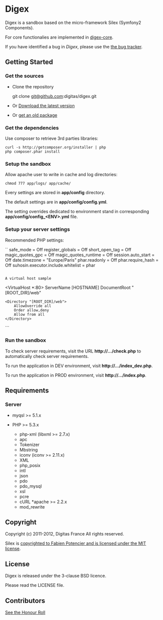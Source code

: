 Digex
=====

Digex is a sandbox based on the micro-framework Silex (Symfony2 Components).

For core functionalies are implemented in [digex-core](https://github.com/digitas/digex-core).

If you have identified a bug in *Digex*, please use the [the bug tracker](https://github.com/digitas/digex/issues).

Getting Started
---------------

### Get the sources

* Clone the repository

    git clone git@github.com:digitas/digex.git <yourproject>

* Or [Download the latest version](https://github.com/digitas/digex/zipball/master)
* Or [get an old package](https://github.com/digitas/digex/tags)

### Get the dependencies

Use composer to retrieve 3rd parties libraries:

    curl -s http://getcomposer.org/installer | php
    php composer.phar install


### Setup the sandbox

Allow apache user to write in cache and log directories:

    chmod 777 app/logs/ app/cache/

Every settings are stored in **app/config** directory.

The default settings are in **app/config/config.yml**.

The setting overrides dedicated to environment stand in corresponding **app/config/config_\<ENV\>.yml** file.

### Setup your server settings

Recommended PHP settings:

``
safe_mode = Off
register_globals = Off
short_open_tag = Off
magic_quotes_gpc = Off
magic_quotes_runtime = Off
session.auto_start = Off
date.timezone = "Europe/Paris"
phar.readonly = Off
phar.require_hash = Off
suhosin.executor.include.whitelist = phar
```

A virtual host sample

```
<VirtualHost *:80>
    ServerName [HOSTNAME]
    DocumentRoot "[ROOT_DIR]/web"

    <Directory "[ROOT_DIR]/web">
        AllowOverride all
        Order allow,deny
        Allow from all
    </Directory>
</VirtualHost>
```

### Run the sandbox

To check server requirements, visit the URL **http://.../check.php** to automatically check server requirements.

To run the application in DEV environment, visit **http://.../index_dev.php**.

To run the application in PROD environment, visit **http://.../index.php**.

Requirements
------------

### Server

* myqsl >= 5.1.x

* PHP >= 5.3.x
    * php-xml (libxml >= 2.7.x)
    * apc
    * Tokenizer
    * Mbstring
    * iconv (iconv >= 2.11.x)
    * XML
    * php_posix
    * intl
    * json
    * pdo
    * pdo_mysql
    * xsl
    * pcre
    * cURL
*apache >= 2.2.x
    * mod_rewrite

Copyright
---------

Copyright (c) 2011-2012, Digitas France
All rights reserved.

Silex is [copyrighted to Fabien Potencier and is licensed under the MIT license](https://raw.github.com/fabpot/Silex/master/LICENSE).

License
-------

Digex is released under the 3-clause BSD licence.

Please read the LICENSE file.

Contributors
------------

[See the Honour Roll](https://github.com/digitas/digex/graphs/contributors)
